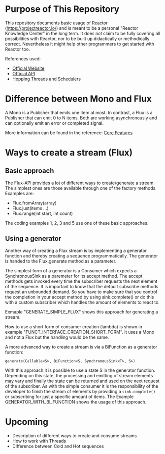 # Purpose of This Repository
This repository documents basic usage of Reactor (https://projectreactor.io/) and is meant to be a personal "Reactor Knowledge Center" in the long term. It does not claim to be fully covering all possibilities with Reactor, nor to be built up didactically or methodically correct. Nevertheless it might help other programmers to get started with Reactor too. 

References used:
* [Official Website](https://projectreactor.io/)
* [Official API](https://projectreactor.io/docs/core/release/api)
* [Hopping Threads and Schedulers](https://spring.io/blog/2019/12/13/flight-of-the-flux-3-hopping-threads-and-schedulers)

# Difference between Mono and Flux

A Mono is a Publisher that emits one item at most. In contrast, a Flux is a Publisher that can emit 0 to N items. Both are working asynchronously and can optionally emit an error or completed signal.

More information can be found in the reference: 
[Core Features](https://projectreactor.io/docs/core/release/reference/#core-features)

# Ways to create a stream (Flux)

## Basic approach

The Flux-API provides a lot of different ways to create/generate a stream. The simplest ones are those available through one of the factory methods. Examples are:
* Flux.fromArray(array)
* Flux.just(items ...)
* Flux.range(int start, int count)

The coding examples 1, 2, 3 and 5 use one of these basic approaches. 

## Using a generator

Another way of creating a Flux stream is by implementing a generator function and thereby creating a sequence programmatically. The generator is handed to the Flux.generate method as a parameter.

The simplest form of a generator is a Consumer which expects a SynchronousSink<T> as a paremeter for its accept method. The accept methods gets invoked every time the subscriber requests the next element of the sequence. It is important to know that the default subscribe methods request an unbounded demand. So you have to make sure that you control the completion in your accept method by using sink.complete() or do this with a custom subscriber which handles the amount of elements to react to.

Exmaple "GENERATE_SIMPLE_FLUX" shows this approach for generating a stream.

How to use a short form of consumer creation (lambda) is shown in example "FUNCT_INTERFACE_CREATION_SHORT_FORM". It uses a Mono and not a Flux but the handling would be the same.

A more advanced way to create a stream is via a BiFunction as a generator function:

`generate(Callable<S>, BiFunction<S, SynchronousSink<T>, S>) `

With this approach it is possible to use a state S in the generator function. Depending on this state, the processing and emitting of stream elements may vary and finally the state can be returned and used on the next request of the subscriber. As with the simple consumer it is the responsibility of the developer to finish the stream of elements by providing a `sink.complete()` or subscribing for just a specific amount of items.
The Example GENERATOR_WITH_BI_FUNCTION shows the usage of this approach.

# Upcoming
* Description of different ways to create and consume streams
* How to work with Threads
* Difference between Cold and Hot sequences